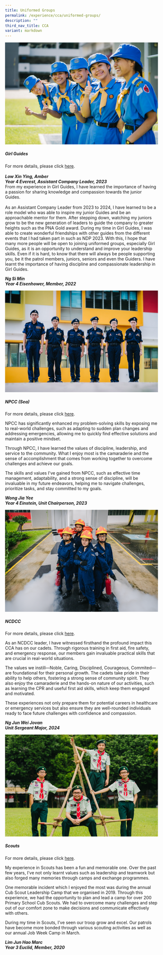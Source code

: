 ```yaml
---
title: Uniformed Groups
permalink: /experience/cca/uniformed-groups/
description: ""
third_nav_title: CCA
variant: markdown
---
```

![](/images/guides-1.jpg)
<h5>Girl Guides</h5>
		
For more details, please click&nbsp;[here](https://staging.d3jwf1tlw34213.amplifyapp.com/experience/cca/uniformed-groups/girl-guides).
<br><br>_**Low Xin Ying, Amber<br>
Year 4 Everest, Assistant Company Leader, 2023**_<br>
From my experience in Girl Guides, I have learned the importance of having a passion for sharing knowledge and compassion towards the junior Guides.<br><br>
As an Assistant Company Leader from 2023 to 2024, I have learned to be a role model who was able to inspire my junior Guides and be an approachable mentor for them. After stepping down, watching my juniors grow to be the new generation of leaders to guide the company to greater heights such as the PNA Gold award. During my time in Girl Guides, I was able to create wonderful friendships with other guides from the different events that I had taken part in such as NDP 2023. With this, I hope that many more people will be open to joining uniformed groups, especially Girl Guides, as it is an opportunity to understand and improve your leadership skills. Even if it is hard, to know that there will always be people supporting you, be it the patrol members, juniors, seniors and even the Guiders.
I have learnt the importance of having discipline and compassionate leadership in Girl Guides.
    
 
_**Ng Si Min  <br>
Year 4 Eisenhower, Member, 2022**_

![](/images/npcc-1.png)
<h5>NPCC (Sea)</h5>

For more details, please click&nbsp;[here](https://staging.d3jwf1tlw34213.amplifyapp.com/experience/cca/uniformed-groups/npcc-sea).

NPCC has significantly enhanced my problem-solving skills by exposing me to real-world challenges, such as adapting to sudden plan changes and addressing emergencies, allowing me to quickly find effective solutions and maintain a positive mindset.

Through NPCC, I have learned the values of discipline, leadership, and service to the community. What I enjoy most is the camaraderie and the sense of accomplishment that comes from working together to overcome challenges and achieve our goals.

The skills and values I've gained from NPCC, such as effective time management, adaptability, and a strong sense of discipline, will be invaluable in my future endeavors, helping me to navigate challenges, prioritize tasks, and stay committed to my goals.
      
_**Wong Jia Yee<br>
Year 4 Einstein, Unit Chairperson, 2023**_

![](/images/ncdcc-1.png)
<h5>NCDCC</h5>

For more details, please click&nbsp;[here](https://staging.d3jwf1tlw34213.amplifyapp.com/experience/cca/uniformed-groups/ncdcc).
    
As an NCDCC leader, I have witnessed firsthand the profound impact this CCA has on our cadets. Through rigorous training in first aid, fire safety, and emergency response, our members gain invaluable practical skills that are crucial in real-world situations. 
  
The values we instill—Noble, Caring, Disciplined, Courageous, Commited—are foundational for their personal growth. The cadets take pride in their ability to help others, fostering a strong sense of community spirit. They also enjoy the camaraderie and the hands-on nature of our activities, such as learning the CPR and useful first aid skills, which keep them engaged and motivated.
  
These experiences not only prepare them for potential careers in healthcare or emergency services but also ensure they are well-rounded individuals ready to face future challenges with confidence and compassion.

**_Ng Jun Wei Jovan  
Unit Sergeant Major, 2024_**

![](/images/scouts-1.png)
<h5>Scouts</h5>

For more details, please click&nbsp;[here](https://staging.d3jwf1tlw34213.amplifyapp.com/experience/cca/uniformed-groups/scouts).
    
My experience in Scouts has been a fun and memorable one. Over the past few years, I’ve not only learnt values such as leadership and teamwork but also forged many memories through camps and exchange programmes.&nbsp;
    
One memorable incident which I enjoyed the most was during the annual Cub Scout Leadership Camp that we organised in 2019. Through this experience, we had the opportunity to plan and lead a camp for over 200 Primary School Cub Scouts. We had to overcome many challenges and step out of our comfort zone to make decisions and communicate effectively with others.  
  
During my time in Scouts, I’ve seen our troop grow and excel. Our patrols have become more bonded through various scouting activities as well as our annual Job Week Camp in March.  
  
_**Lim Jun Hao Marc <br>
Year 3 Euclid, Member, 2020**_